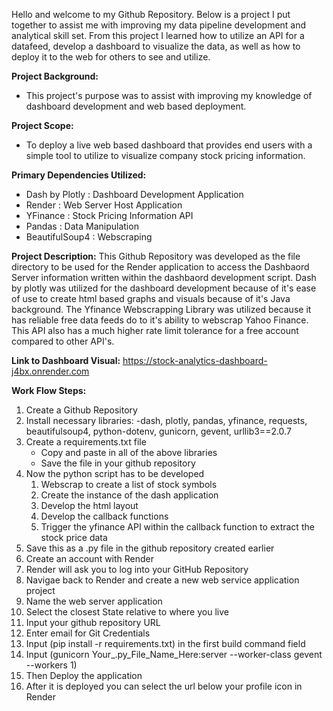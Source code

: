 Hello and welcome to my Github Repository.
Below is a project I put together to assist me with improving my data pipeline development and analytical skill set. 
From this project I learned how to utilize an API for a datafeed, develop a dashboard to visualize the data, as well 
as how to deploy it to the web for others to see and utilize.

**Project Background:**
- This project's purpose was to assist with improving my knowledge of dashboard development and web based deployment.  

**Project Scope:**
- To deploy a live web based dashboard that provides end users with a simple tool to utilize to visualize company stock pricing information.

**Primary Dependencies Utilized:**
- Dash by Plotly : Dashboard Development Application
- Render : Web Server Host Application
- YFinance : Stock Pricing Information API
- Pandas : Data Manipulation
- BeautifulSoup4 : Webscraping

**Project Description:**
This Github Repository was developed as the file directory to be used for the Render application to access the Dashbaord Server information written within the dashbaord development script. 
Dash by plotly was utilized for the dashboard development because of it's ease of use to create html based graphs and visuals because of it's Java background. The Yfinance Webscrapping Library was 
utilized because it has reliable free data feeds do to it's ability to webscrap Yahoo Finance. This API also has a much higher rate limit tolerance for a free account compared to other API's.

**Link to Dashboard Visual:**
https://stock-analytics-dashboard-j4bx.onrender.com

**Work Flow Steps:**

1. Create a Github Repository
2. Install necessary libraries:
-dash, plotly, pandas, yfinance, requests, beautifulsoup4, python-dotenv, gunicorn, gevent, urllib3==2.0.7
3. Create a requirements.txt file
   - Copy and paste in all of the above libraries
   - Save the file in your github repository
4. Now the python script has to be developed
   1. Webscrap to create a list of stock symbols
   2. Create the instance of the dash application
   3. Develop the html layout
   4. Develop the callback functions
   5. Trigger the yfinance API within the callback function to extract the stock price data
5. Save this as a .py file in the github repository created earlier
6. Create an account with Render
7. Render will ask you to log into your GitHub Repository
8. Navigae back to Render and create a new web service application project
9. Name the web server application
10. Select the closest State relative to where you live
11. Input your github repository URL
12. Enter email for Git Credentials
13. Input (pip install -r requirements.txt) in the first build command field
14. Input (gunicorn Your_.py_File_Name_Here:server --worker-class gevent --workers 1)
15. Then Deploy the application
16. After it is deployed you can select the url below your profile icon in Render 



